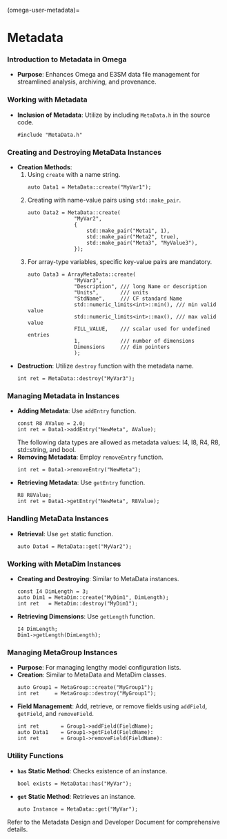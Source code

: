 (omega-user-metadata)=

# Metadata

### Introduction to Metadata in Omega
- **Purpose**: Enhances Omega and E3SM data file management for streamlined analysis, archiving, and provenance.

### Working with Metadata
- **Inclusion of Metadata**: Utilize by including `MetaData.h` in the source
  code.
  ```
  #include "MetaData.h"
  ```

### Creating and Destroying MetaData Instances
- **Creation Methods**:
  1. Using `create` with a name string.
     ```
     auto Data1 = MetaData::create("MyVar1");
     ```
  2. Creating with name-value pairs using `std::make_pair`.
     ```
     auto Data2 = MetaData::create(
                    "MyVar2",
                    {
                        std::make_pair("Meta1", 1),
                        std::make_pair("Meta2", true),
                        std::make_pair("Meta3", "MyValue3"),
                    });
     ```
  3. For array-type variables, specific key-value pairs are mandatory.
     ```
     auto Data3 = ArrayMetaData::create(
                    "MyVar3",
                    "Description", /// long Name or description
                    "Units",       /// units
                    "StdName",     /// CF standard Name
                    std::numeric_limits<int>::min(), /// min valid value
                    std::numeric_limits<int>::max(), /// max valid value
                    FILL_VALUE,    /// scalar used for undefined entries
                    1,             /// number of dimensions
                    Dimensions     /// dim pointers
                    );
     ```
- **Destruction**: Utilize `destroy` function with the metadata name.
  ```
  int ret = MetaData::destroy("MyVar3");
  ```

### Managing Metadata in Instances
- **Adding Metadata**: Use `addEntry` function.
  ```
  const R8 AValue = 2.0;
  int ret = Data1->addEntry("NewMeta", AValue);
  ```
  The following data types are allowed as metadata values: I4, I8, R4, R8, std::string, and bool.
- **Removing Metadata**: Employ `removeEntry` function.
  ```
  int ret = Data1->removeEntry("NewMeta");
  ```
- **Retrieving Metadata**: Use `getEntry` function.
  ```
  R8 R8Value;
  int ret = Data1->getEntry("NewMeta", R8Value);
  ```

### Handling MetaData Instances
- **Retrieval**: Use `get` static function.
  ```
  auto Data4 = MetaData::get("MyVar2");
  ```

### Working with MetaDim Instances
- **Creating and Destroying**: Similar to MetaData instances.
  ```
  const I4 DimLength = 3;
  auto Dim1 = MetaDim::create("MyDim1", DimLength);
  int ret   = MetaDim::destroy("MyDim1");
  ```
- **Retrieving Dimensions**: Use `getLength` function.
  ```
  I4 DimLength;
  Dim1->getLength(DimLength);
  ```

### Managing MetaGroup Instances
- **Purpose**: For managing lengthy model configuration lists.
- **Creation**: Similar to MetaData and MetaDim classes.
  ```
  auto Group1 = MetaGroup::create("MyGroup1");
  int ret     = MetaGroup::destroy("MyGroup1");
  ```
- **Field Management**: Add, retrieve, or remove fields using `addField`,
`getField`, and `removeField`.
  ```
  int ret       = Group1->addField(FieldName);
  auto Data1    = Group1->getField(FieldName):
  int ret       = Group1->removeField(FieldName):
  ```

### Utility Functions
- **`has` Static Method**: Checks existence of an instance.
  ```
  bool exists = MetaData::has("MyVar");
  ```
- **`get` Static Method**: Retrieves an instance.
  ```
  auto Instance = MetaData::get("MyVar");
  ```

Refer to the Metadata Design and Developer Document for comprehensive details.
